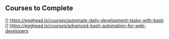 ## Courses to Complete

[] https://egghead.io/courses/automate-daily-development-tasks-with-bash
[] https://egghead.io/courses/advanced-bash-automation-for-web-developers
